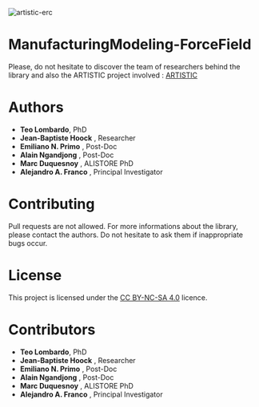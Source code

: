 ![artistic-erc](https://user-images.githubusercontent.com/50483699/107214721-9c558680-6a0a-11eb-9cab-19a2f3829127.png)

ManufacturingModeling-ForceField
========================================================



Please, do not hesitate to discover the team of researchers behind the library and also the ARTISTIC project involved : [ARTISTIC](https://www.u-picardie.fr/erc-artistic/?L=0)

 Authors
 ========================================================
  - **Teo Lombardo**, PhD
  - **Jean-Baptiste Hoock** , Researcher
  - **Emiliano N. Primo** , Post-Doc
  - **Alain Ngandjong** , Post-Doc
  - **Marc Duquesnoy** , ALISTORE PhD
  - **Alejandro A. Franco** , Principal Investigator
  
 Contributing 
========================================================


 Pull requests are not allowed. For more informations about the library, please contact the authors. Do not hesitate to ask them if inappropriate bugs occur.
 
 License
========================================================

This project is licensed under the [CC BY-NC-SA 4.0](https://creativecommons.org/licenses/by-nc-sa/4.0/) licence.


 Contributors
========================================================
  - **Teo Lombardo**, PhD
  - **Jean-Baptiste Hoock** , Researcher
  - **Emiliano N. Primo** , Post-Doc
  - **Alain Ngandjong** , Post-Doc
  - **Marc Duquesnoy** , ALISTORE PhD
  - **Alejandro A. Franco** , Principal Investigator




